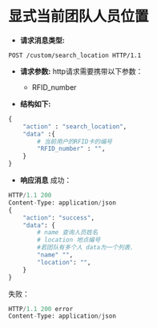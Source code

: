 # 显式当前团队人员位置
+ **请求消息类型:**
```
POST /custom/search_location HTTP/1.1
```
+ **请求参数:**
http请求需要携带以下参数：
    + RFID_number 

+ **结构如下:**
```python
{
    "action" : "search_location",
    "data" :{
        # 当前用户的RFID卡的编号
        "RFID_number" : "",
    }
}
```
+ **响应消息**
成功：
``` python
HTTP/1.1 200 
Content-Type: application/json
{
    "action": "success",
    "data": {
        # name 查询人员姓名 
        # location 地点编号
        #若团队有多个人 data为一个列表.
        "name" "",
        "location": "",
    }
}
```
失败：
```python
HTTP/1.1 200 error
Content-Type: application/json
```
